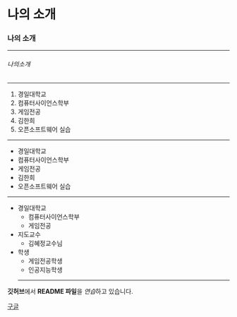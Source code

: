 # 나의 소개

### 나의 소개 
***
###### 나의소개
---
1. 경일대학교
2. 컴퓨터사이언스학부
3. 게임전공
4. 김한희
5. 오픈소프트웨어 실습

* * *

+ 경일대학교
+ 컴퓨터사이언스학부
+ 게임전공
+ 김한희
+ 오픈소프트웨어 실습

- - -
* 경일대학교  
  * 컴퓨터사이언스학부
  * 게임전공
* 지도교수
  * 김혜정교수님
* 학생
  * 게임전공학생
  * 인공지능학생
  ***
  

**깃허브**에서 **README 파일**을 *연습*하고 있습니다.

[구글](http://www.google.com, "구글사이트를 연결합니다.")


